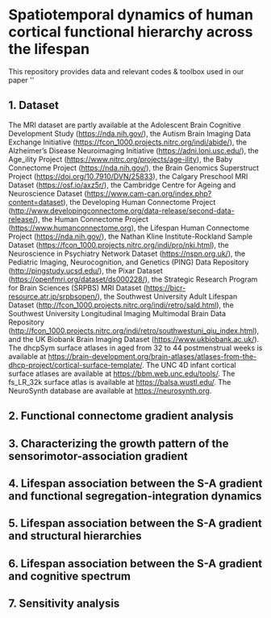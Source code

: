 # Spatiotemporal dynamics of human cortical functional hierarchy across the lifespan
This repository provides data and relevant codes & toolbox used in our paper ''

## 1. Dataset
The MRI dataset are partly available at the Adolescent Brain Cognitive Development Study (https://nda.nih.gov/),
the Autism Brain Imaging Data Exchange Initiative (https://fcon_1000.projects.nitrc.org/indi/abide/),
the Alzheimer’s Disease Neuroimaging Initiative (https://adni.loni.usc.edu/),
the Age_ility Project (https://www.nitrc.org/projects/age-ility),
the Baby Connectome Project (https://nda.nih.gov/),
the Brain Genomics Superstruct Project (https://doi.org/10.7910/DVN/25833),
the Calgary Preschool MRI Dataset (https://osf.io/axz5r/),
the Cambridge Centre for Ageing and Neuroscience Dataset (https://www.cam-can.org/index.php?content=dataset),
the Developing Human Connectome Project (http://www.developingconnectome.org/data-release/second-data-release/),
the Human Connectome Project (https://www.humanconnectome.org),
the Lifespan Human Connectome Project (https://nda.nih.gov/),
the Nathan Kline Institute-Rockland Sample Dataset (https://fcon_1000.projects.nitrc.org/indi/pro/nki.html),
the Neuroscience in Psychiatry Network Dataset (https://nspn.org.uk/),
the Pediatric Imaging, Neurocognition, and Genetics (PING) Data Repository (http://pingstudy.ucsd.edu/),
the Pixar Dataset (https://openfmri.org/dataset/ds000228/),
the Strategic Research Program for Brain Sciences (SRPBS) MRI Dataset (https://bicr-resource.atr.jp/srpbsopen/),
the Southwest University Adult Lifespan Dataset (http://fcon_1000.projects.nitrc.org/indi/retro/sald.html),
the Southwest University Longitudinal Imaging Multimodal Brain Data Repository (http://fcon_1000.projects.nitrc.org/indi/retro/southwestuni_qiu_index.html),
and the UK Biobank Brain Imaging Dataset (https://www.ukbiobank.ac.uk/).
The dhcpSym surface atlases in aged from 32 to 44 postmenstrual weeks is available at https://brain-development.org/brain-atlases/atlases-from-the-dhcp-project/cortical-surface-template/.
The UNC 4D infant cortical surface atlases are available at https://bbm.web.unc.edu/tools/.
The fs_LR_32k surface atlas is available at https://balsa.wustl.edu/.
The NeuroSynth database are available at https://neurosynth.org.

## 2. Functional connectome gradient analysis
   
## 3. Characterizing the growth pattern of the sensorimotor-association gradient
   
## 4. Lifespan association between the S-A gradient and functional segregation-integration dynamics
   
## 5. Lifespan association between the S-A gradient and structural hierarchies

## 6. Lifespan association between the S-A gradient and cognitive spectrum

## 7. Sensitivity analysis


